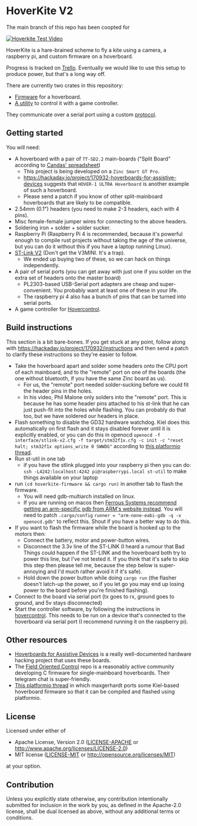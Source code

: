 # HoverKite V2

The main branch of this repo has been coopted for 

[![Hoverkite Test Video](https://img.youtube.com/vi/v4giks0vXq8/0.jpg)](https://youtube.com/watch?v=v4giks0vXq8)

HoverKite is a hare-brained scheme to fly a kite using a camera, a raspberry pi, and custom firmware
on a hoverboard.

Progress is tracked on [Trello](https://trello.com/b/v4vMHzf9/kite-power-generation). Eventually we
would like to use this setup to produce power, but that's a long way off.

There are currently two crates in this repository:

- [Firmware](./cross/hoverkite-firmware) for a hoverboard.
- [A utility](./hovercontrol) to control it with a game controller.

They communicate over a serial port using a custom [protocol](docs/protocol.md).

## Getting started

You will need:

- A hoverboard with a pair of `TT-SD2.2` main-boards ("Split Board" according to [Candas' spreadsheet](https://docs.google.com/spreadsheets/d/1Vs3t2W8_z7E93Ij0pwx_cKzxzKSvjW1n1t_40CXV3ik/edit#gid=0))
  - This project is being developed on a `Zinc Smart GT Pro`.
  - https://hackaday.io/project/170932-hoverboards-for-assistive-devices suggests that `HOVER-1 ULTRA Hoverboard` is another example of such a hoverboard.
  - Please send a patch if you know of other split-mainboard hoverboards that are likely to be compatible.
- 2.54mm (0.1") headers (you need to make 2-3 headers, each with 4 pins).
- Misc female-female jumper wires for connecting to the above headers.
- Soldering iron + solder + solder sucker.
- Raspberry Pi (Raspberry Pi 4 is recommended, because it's powerful enough to compile rust projects without taking the age of the universe, but you can do it without this if you have a laptop running Linux).
- [ST-Link V2](https://thepihut.com/products/st-link-stm8-stm32-v2-programmer-emulator) (Don't get the V3MINI. It's a trap).
  - We ended up buying two of these, so we can hack on things independently.
- A pair of serial ports (you can get away with just one if you solder on the extra set of headers onto the master board)
  - PL2303-based USB-Serial port adapters are cheap and super-convenient. You probably want at least one of these in your life.
  - The raspberry pi 4 also has a bunch of pins that can be turned into serial
    ports.
- A game controller for [Hovercontrol](./hovercontrol).

## Build instructions

This section is a bit bare-bones. If you get stuck at any point, follow along with https://hackaday.io/project/170932/instructions and then send a patch to clarify these instructions so they're easier to follow.

- Take the hoverboard apart and solder some headers onto the CPU port of each mainboard, and to the "remote" port on one of the boards (the one without bluetooth, if you have the same Zinc board as us).
  - For us, the "remote" port needed solder-sucking before we could fit the header pins in the holes.
  - In his video, Phil Malone only solders into the "remote" port. This is because he has some header pins attached to his st-link that he can just push-fit into the holes while flashing. You can probably do that too, but we have soldered our headers in place.
- Flash something to disable the GD32 hardware watchdog. Kiel does this automatically on first flash and it stays disabled forever until it is explicitly enabled, or you can do this in openocd `openocd -f interface/stlink-v2.cfg -f target/stm32f1x.cfg -c init -c "reset halt; stm32f1x options_write 0 SWWDG"` according to [this platformio thread](https://community.platformio.org/t/library-for-gd32f130c8/7410/10).
- Run st-util in one tab
  - if you have the stlink plugged into your raspberry pi then you can do:
    `ssh -L4242:localhost:4242 pi@raspberrypi.local st-util` to make things available on your laptop
- run `(cd hoverkite-firmware && cargo run)` in another tab to flash the firmware.
  - You will need gdb-multiarch installed on linux.
  - If you are running on macos then [Ferrous Systems recommend getting an arm-specific gdb from ARM's website instead](https://github.com/ferrous-systems/embedded-trainings/blob/master/INSTALL.md#arm-none-eabi-gdb). You will need to patch `.cargo/config` `runner = "arm-none-eabi-gdb -q -x openocd.gdb"` to reflect this. Shout if you have a better way to do this.
- If you want to flash the firmware while the board is hooked up to the motors then:
  - Connect the battery, motor and power-button wires.
  - Disconnect the 3.3v line of the ST-LINK (I heard a rumour that Bad Things could happen if the ST-LINK and the hoverboard both try to power this line, but I've not tested it. If you think that it's safe to skip this step then please tell me, because the step below is super-annoying and I'd much rather avoid it if it's safe).
  - Hold down the power button while doing `cargo run` (the flasher doesn't latch-up the power, so if you let go you may end up losing power to the board before you're finished flashing).
- Connect to the board via serial port (tx goes to rx, ground goes to ground, and 5v stays disconnected)
- Start the controller software, by following the instructions in [hovercontrol](./hovercontrol). This needs to be run on a device that's connected to the hoverboard via serial port (I recommend running it on the raspberry pi).

## Other resources

- [Hoverboards for Assistive Devices](https://hackaday.io/project/170932-hoverboards-for-assistive-devices) is a really well-documented hardware hacking project that uses these boards.
- The [Field Oriented Control](https://github.com/EmanuelFeru/hoverboard-firmware-hack-FOC) repo is a reasonably active community developing C firmware for single-mainboard hoverboards. Their telegram chat is super-friendly.
- [This platformio thread](https://community.platformio.org/t/library-for-gd32f130c8/7410) in which maxgerhardt ports some Kiel-based hoverboard firmware so that it can be compiled and flashed using platformio.

## License

Licensed under either of

- Apache License, Version 2.0
  ([LICENSE-APACHE](LICENSE-APACHE) or http://www.apache.org/licenses/LICENSE-2.0)
- MIT license
  ([LICENSE-MIT](LICENSE-MIT) or http://opensource.org/licenses/MIT)

at your option.

## Contribution

Unless you explicitly state otherwise, any contribution intentionally submitted for inclusion in the
work by you, as defined in the Apache-2.0 license, shall be dual licensed as above, without any
additional terms or conditions.
